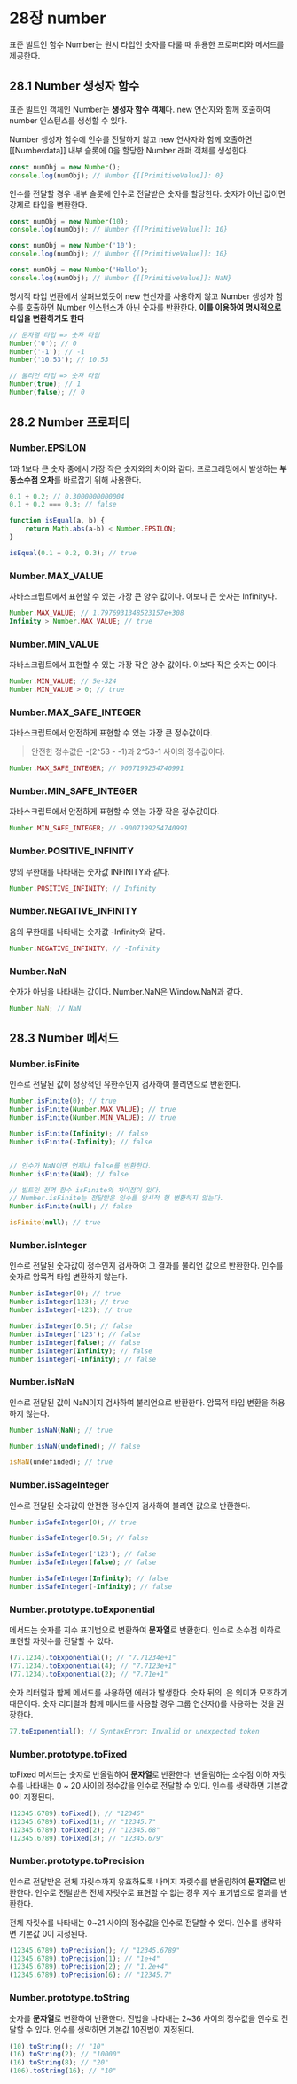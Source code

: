 # 28장 number

표준 빌트인 함수 Number는 원시 타입인 숫자를 다룰 때 유용한 프로퍼티와 메서드를 제공한다.

## 28.1 Number 생성자 함수

표준 빌트인 객체인 Number는 **생성자 함수 객체**다. new 연산자와 함께 호출하여 number 인스턴스를 생성할 수 있다.

Number 생성자 함수에 인수를 전달하지 않고 new 연사자와 함께 호출하면 [[Numberdata]] 내부 슬롯에 0을 할당한 Number 래퍼 객체를 생성한다.

```javascript
const numObj = new Number();
console.log(numObj); // Number {[[PrimitiveValue]]: 0}
```

인수를 전달할 경우 내부 슬롯에 인수로 전달받은 숫자를 할당한다. 숫자가 아닌 값이면 강제로 타입을 변환한다.

```javascript
const numObj = new Number(10);
console.log(numObj); // Number {[[PrimitiveValue]]: 10}
```

```javascript
const numObj = new Number('10');
console.log(numObj); // Number {[[PrimitiveValue]]: 10}
```

```javascript
const numObj = new Number('Hello');
console.log(numObj); // Number {[[PrimitiveValue]]: NaN}
```

명시적 타입 변환에서 살펴보았듯이 new 연산자를 사용하지 않고 Number 생성자 함수를 호출하면 Number 인스턴스가 아닌 숫자를 반환한다. **이를 이용하여 명시적으로 타입을 변환하기도 한다**

```javascript
// 문자열 타입 => 숫자 타입
Number('0'); // 0
Number('-1'); // -1
Number('10.53'); // 10.53

// 불리언 타입 => 숫자 타입
Number(true); // 1
Number(false); // 0
```

## 28.2 Number 프로퍼티

### Number.EPSILON

1과 1보다 큰 숫자 중에서 가장 작은 숫자와의 차이와 같다. 프로그래밍에서 발생하는 **부동소수점 오차**를 바로잡기 위해 사용한다.

```javascript
0.1 + 0.2; // 0.3000000000004
0.1 + 0.2 === 0.3; // false

function isEqual(a, b) {
    return Math.abs(a-b) < Number.EPSILON;
}

isEqual(0.1 + 0.2, 0.3); // true
```

### Number.MAX_VALUE

자바스크립트에서 표현할 수 있는 가장 큰 양수 값이다. 이보다 큰 숫자는 Infinity다.

```javascript
Number.MAX_VALUE; // 1.7976931348523157e+308
Infinity > Number.MAX_VALUE; // true
```

### Number.MIN_VALUE

자바스크립트에서 표현할 수 있는 가장 작은 양수 값이다. 이보다 작은 숫자는 0이다.

```javascript
Number.MIN_VALUE; // 5e-324
Number.MIN_VALUE > 0; // true
```

### Number.MAX_SAFE_INTEGER

자바스크립트에서 안전하게 표현할 수 있는 가장 큰 정수값이다.

> 안전한 정수값은 -(2^53 - -1)과 2^53-1 사이의 정수값이다.

```javascript
Number.MAX_SAFE_INTEGER; // 9007199254740991
```

### Number.MIN_SAFE_INTEGER

자바스크립트에서 안전하게 표현할 수 있는 가장 작은 정수값이다.

```javascript
Number.MIN_SAFE_INTEGER; // -9007199254740991
```

### Number.POSITIVE_INFINITY

양의 무한대를 나타내는 숫자값 INFINITY와 같다.

```javascript
Number.POSITIVE_INFINITY; // Infinity
```

### Number.NEGATIVE_INFINITY

음의 무한대를 나타내는 숫자값 -Infinity와 같다.

```javascript
Number.NEGATIVE_INFINITY; // -Infinity
```

### Number.NaN

숫자가 아님을 나타내는 값이다. Number.NaN은 Window.NaN과 같다.

```javascript
Number.NaN; // NaN
```

## 28.3 Number 메서드

### Number.isFinite

인수로 전달된 값이 정상적인 유한수인지 검사하여 불리언으로 반환한다.

```javascript
Number.isFinite(0); // true
Number.isFinite(Number.MAX_VALUE); // true
Number.isFinite(Number.MIN_VALUE); // true

Number.isFinite(Infinity); // false
Number.isFinite(-Infinity); // false


// 인수가 NaN이면 언제나 false를 반환한다.
Number.isFinite(NaN); // false

// 빌트인 전역 함수 isFinite와 차이점이 있다.
// Number.isFinite는 전달받은 인수를 암시적 형 변환하지 않는다.
Number.isFinite(null); // false

isFinite(null); // true
```

### Number.isInteger

인수로 전달된 숫자값이 정수인지 검사하여 그 결과를 불리언 값으로 반환한다. 인수를 숫자로 암묵적 타입 변환하지 않는다.

```javascript
Number.isInteger(0); // true
Number.isInteger(123); // true
Number.isInteger(-123); // true

Number.isInteger(0.5); // false 
Number.isInteger('123'); // false
Number.isInteger(false); // false
Number.isInteger(Infinity); // false
Number.isInteger(-Infinity); // false
```

### Number.isNaN

인수로 전달된 값이 NaN이지 검사하여 불리언으로 반환한다. 암묵적 타입 변환을 허용하지 않는다.

```javascript
Number.isNaN(NaN); // true

Number.isNaN(undefined); // false

isNaN(undefinded); // true 
```

### Number.isSageInteger

인수로 전달된 숫자값이 안전한 정수인지 검사하여 불리언 값으로 반환한다.

```javascript
Number.isSafeInteger(0); // true

Number.isSafeInteger(0.5); // false

Number.isSafeInteger('123'); // false
Number.isSafeInteger(false); // false

Number.isSafeInteger(Infinity); // false
Number.isSafeInteger(-Infinity); // false
```

### Number.prototype.toExponential

메서드는 숫자를 지수 표기법으로 변환하여 **문자열**로 반환한다. 인수로 소수점 이하로 표현할 자릿수를 전달할 수 있다.

```javascript
(77.1234).toExponential(); // "7.71234e+1"
(77.1234).toExponential(4); // "7.7123e+1"
(77.1234).toExponential(2); // "7.71e+1"
```

숫자 리터럴과 함께 메서드를 사용하면 에러가 발생한다. 숫자 뒤의 .은 의미가 모호하기 때문이다. 숫자 리터럴과 함께 메서드를 사용할 경우 그룹 연산자()를 사용하는 것을 권장한다.

```javascript
77.toExponential(); // SyntaxError: Invalid or unexpected token
```

### Number.prototype.toFixed

toFixed 메서드는 숫자로 반올림하여 **문자열**로 반환한다. 반올림하는 소수점 이하 자릿수를 나타내는 0 ~ 20 사이의 정수값을 인수로 전달할 수 있다. 인수를 생략하면 기본값 0이 지정된다.

```javascript
(12345.6789).toFixed(); // "12346"
(12345.6789).toFixed(1); // "12345.7"
(12345.6789).toFixed(2); // "12345.68"
(12345.6789).toFixed(3); // "12345.679"
```

### Number.prototype.toPrecision

인수로 전달받은 전체 자릿수까지 유효하도록 나머지 자릿수를 반올림하여 **문자열**로 반환한다. 인수로 전달받은 전체 자릿수로 표현할 수 없는 경우 지수 표기법으로 결과를 반환한다.

전체 자릿수를 나타내는 0~21 사이의 정수값을 인수로 전달할 수 있다. 인수를 생략하면 기본값 0이 지정된다.

```javascript
(12345.6789).toPrecision(); // "12345.6789"
(12345.6789).toPrecision(1); // "1e+4"
(12345.6789).toPrecision(2); // "1.2e+4"
(12345.6789).toPrecision(6); // "12345.7"
```

### Number.prototype.toString

숫자를 **문자열**로 변환하여 반환한다. 진법을 나타내는 2~36 사이의 정수값을 인수로 전달할 수 있다. 인수를 생략하면 기본값 10진법이 지정된다.

```javascript
(10).toString(); // "10"
(16).toString(2); // "10000"
(16).toString(8); // "20"
(106).toString(16); // "10"
```
